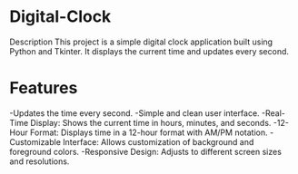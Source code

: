 # Digital-Clock
Description
This project is a simple digital clock application built using Python and Tkinter. It displays the current time and updates every second.

# Features
-Updates the time every second.
-Simple and clean user interface.
-Real-Time Display: Shows the current time in hours, minutes, and seconds.
-12-Hour Format: Displays time in a 12-hour format with AM/PM notation.
-Customizable Interface: Allows customization of background and foreground colors.
-Responsive Design: Adjusts to different screen sizes and resolutions.

